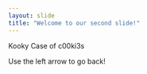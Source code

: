 ```yaml
---
layout: slide
title: "Welcome to our second slide!"
---
```

Kooky Case of c00ki3s

Use the left arrow to go back!

